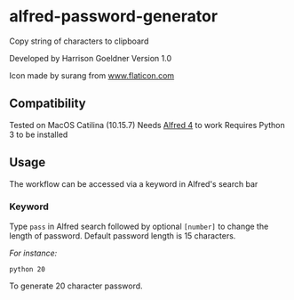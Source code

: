 # alfred-password-generator
Copy string of characters to clipboard

Developed by Harrison Goeldner
Version 1.0

Icon made by surang from www.flaticon.com

## Compatibility
Tested on MacOS Catilina (10.15.7)
Needs [Alfred 4](https://www.alfredapp.com/) to work
Requires Python 3 to be installed

## Usage

The workflow can be accessed  via a keyword in Alfred's search bar

### Keyword

Type `pass` in Alfred search followed by optional `[number]` to change the length of password. Default password length is 15 characters.

*For instance:*

```
python 20
```
To generate 20 character password.
